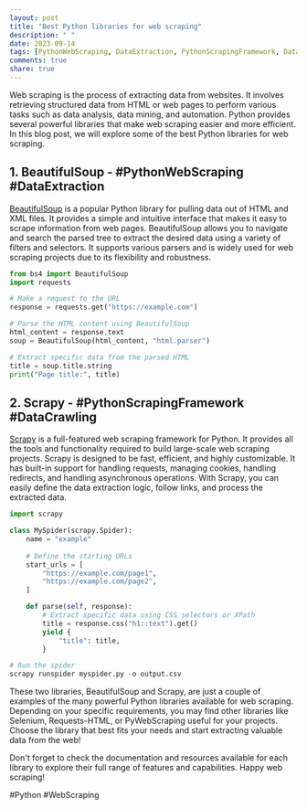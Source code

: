 ```yaml
---
layout: post
title: "Best Python libraries for web scraping"
description: " "
date: 2023-09-14
tags: [PythonWebScraping, DataExtraction, PythonScrapingFramework, DataCrawling,WebScraping]
comments: true
share: true
---
```


Web scraping is the process of extracting data from websites. It involves retrieving structured data from HTML or web pages to perform various tasks such as data analysis, data mining, and automation. Python provides several powerful libraries that make web scraping easier and more efficient. In this blog post, we will explore some of the best Python libraries for web scraping.

## 1. BeautifulSoup - #PythonWebScraping #DataExtraction

[BeautifulSoup](https://www.crummy.com/software/BeautifulSoup/) is a popular Python library for pulling data out of HTML and XML files. It provides a simple and intuitive interface that makes it easy to scrape information from web pages. BeautifulSoup allows you to navigate and search the parsed tree to extract the desired data using a variety of filters and selectors. It supports various parsers and is widely used for web scraping projects due to its flexibility and robustness.

```python
from bs4 import BeautifulSoup
import requests

# Make a request to the URL
response = requests.get("https://example.com")

# Parse the HTML content using BeautifulSoup
html_content = response.text
soup = BeautifulSoup(html_content, "html.parser")

# Extract specific data from the parsed HTML
title = soup.title.string
print("Page title:", title)
```

## 2. Scrapy - #PythonScrapingFramework #DataCrawling

[Scrapy](https://scrapy.org/) is a full-featured web scraping framework for Python. It provides all the tools and functionality required to build large-scale web scraping projects. Scrapy is designed to be fast, efficient, and highly customizable. It has built-in support for handling requests, managing cookies, handling redirects, and handling asynchronous operations. With Scrapy, you can easily define the data extraction logic, follow links, and process the extracted data.

```python
import scrapy

class MySpider(scrapy.Spider):
    name = "example"
    
    # Define the starting URLs
    start_urls = [
        "https://example.com/page1",
        "https://example.com/page2",
    ]

    def parse(self, response):
        # Extract specific data using CSS selectors or XPath
        title = response.css("h1::text").get()
        yield {
            "title": title,
        }

# Run the spider
scrapy runspider myspider.py -o output.csv
```

These two libraries, BeautifulSoup and Scrapy, are just a couple of examples of the many powerful Python libraries available for web scraping. Depending on your specific requirements, you may find other libraries like Selenium, Requests-HTML, or PyWebScraping useful for your projects. Choose the library that best fits your needs and start extracting valuable data from the web!

Don't forget to check the documentation and resources available for each library to explore their full range of features and capabilities. Happy web scraping!

#Python #WebScraping